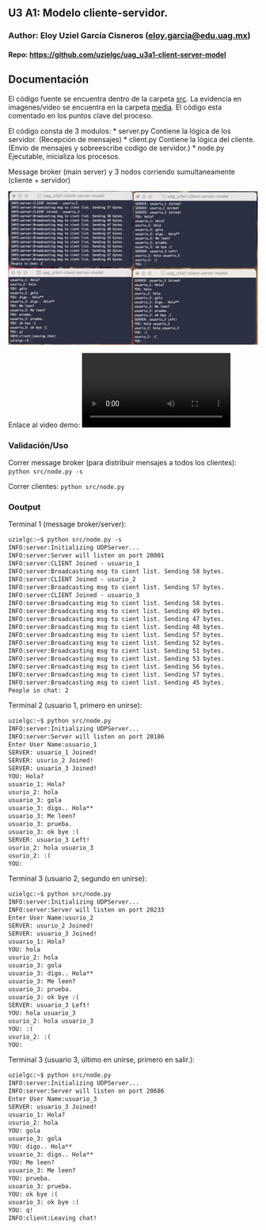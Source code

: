 ## U3 A1: Modelo cliente-servidor.

### Author: Eloy Uziel García Cisneros (eloy.garcia@edu.uag.mx)
#### Repo: https://github.com/uzielgc/uag_u3a1-client-server-model

## Documentación

El código fuente se encuentra dentro de la carpeta [src](src).
La evidencia en imagenes/video se encuentra en la carpeta [media](media).
El código esta comentado en los puntos clave del proceso.

El código consta de 3 modulos:
    * server.py Contiene la lógica de los servidor. (Recepción de mensajes)
    * client.py Contiene la lógica del cliente. (Envío de mensajes y sobreescribe codigo de servidor.)
    * node.py Ejecutable, inicializa los procesos.

Message broker (main server) y 3 nodos corriendo sumultaneamente (cliente + servidor)

![](media/udp_p2p_chat.jpg)

Enlace al video demo:
![](media/udp_p2p_chat.mp4)

### Validación/Uso

Correr message broker (para distribuir mensajes a todos los clientes):
    `python src/node.py -s`

Correr clientes:
    `python src/node.py`

### Ooutput

Terminal 1 (message broker/server):
```
uzielgc:~$ python src/node.py -s
INFO:server:Initializing UDPServer...
INFO:server:Server will listen on port 20001
INFO:server:CLIENT Joined - usuario_1
INFO:server:Broadcasting msg to cient list. Sending 58 bytes.
INFO:server:CLIENT Joined - usurio_2
INFO:server:Broadcasting msg to cient list. Sending 57 bytes.
INFO:server:CLIENT Joined - usuario_3
INFO:server:Broadcasting msg to cient list. Sending 58 bytes.
INFO:server:Broadcasting msg to cient list. Sending 49 bytes.
INFO:server:Broadcasting msg to cient list. Sending 47 bytes.
INFO:server:Broadcasting msg to cient list. Sending 48 bytes.
INFO:server:Broadcasting msg to cient list. Sending 57 bytes.
INFO:server:Broadcasting msg to cient list. Sending 52 bytes.
INFO:server:Broadcasting msg to cient list. Sending 51 bytes.
INFO:server:Broadcasting msg to cient list. Sending 53 bytes.
INFO:server:Broadcasting msg to cient list. Sending 56 bytes.
INFO:server:Broadcasting msg to cient list. Sending 57 bytes.
INFO:server:Broadcasting msg to cient list. Sending 45 bytes.
People in chat: 2
```

Terminal 2 (usuario 1, primero en unirse):
```
uzielgc:~$ python src/node.py 
INFO:server:Initializing UDPServer...
INFO:server:Server will listen on port 20186
Enter User Name:usuario_1
SERVER: usuario_1 Joined!
SERVER: usurio_2 Joined!
SERVER: usuario_3 Joined!
YOU: Hola?
usuario_1: Hola?
usurio_2: hola
usuario_3: gola
usuario_3: digo.. Hola**
usuario_3: Me leen?
usuario_3: prueba.
usuario_3: ok bye :(
SERVER: usuario_3 Left!
usurio_2: hola usuario_3
usurio_2: :(
YOU: 
```

Terminal 3 (usuario 2, segundo en unirse):
```
uzielgc:~$ python src/node.py 
INFO:server:Initializing UDPServer...
INFO:server:Server will listen on port 20233
Enter User Name:usurio_2
SERVER: usurio_2 Joined!
SERVER: usuario_3 Joined!
usuario_1: Hola?
YOU: hola
usurio_2: hola
usuario_3: gola
usuario_3: digo.. Hola**
usuario_3: Me leen?
usuario_3: prueba.
usuario_3: ok bye :(
SERVER: usuario_3 Left!
YOU: hola usuario_3  
usurio_2: hola usuario_3
YOU: :(
usurio_2: :(
YOU: 
```

Terminal 3 (usuario 3, último en unirse, primero en salir.):
```
uzielgc:~$ python src/node.py   
INFO:server:Initializing UDPServer...
INFO:server:Server will listen on port 20686
Enter User Name:usuario_3
SERVER: usuario_3 Joined!
usuario_1: Hola?
usurio_2: hola
YOU: gola
usuario_3: gola
YOU: digo.. Hola**
usuario_3: digo.. Hola**
YOU: Me leen?
usuario_3: Me leen?
YOU: prueba.
usuario_3: prueba.
YOU: ok bye :(
usuario_3: ok bye :(
YOU: q!
INFO:client:Leaving chat!
```